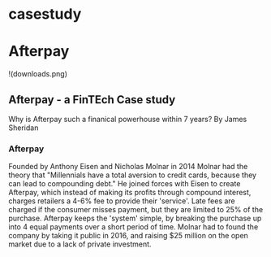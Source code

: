 # casestudy
# Afterpay
!(downloads.png)
## Afterpay - a FinTEch Case study
Why is Afterpay such a finanical powerhouse within 7 years?
By James Sheridan
### Afterpay
Founded by Anthony Eisen and Nicholas Molnar in 2014
Molnar had the theory that "Millennials have a total aversion to credit cards, because they can lead to compounding debt."
He joined forces with Eisen to create Afterpay, which instead of making its profits through compound interest, charges retailers a 4-6% fee to provide their 'service'. Late fees are charged if the consumer misses payment, but they are limited to 25% of the purchase.
Afterpay keeps the 'system' simple, by breaking the purchase up into 4 equal payments over a short period of time.
Molnar had to found the company by taking it public in 2016, and raising $25 million on the open market due to a lack of private investment.